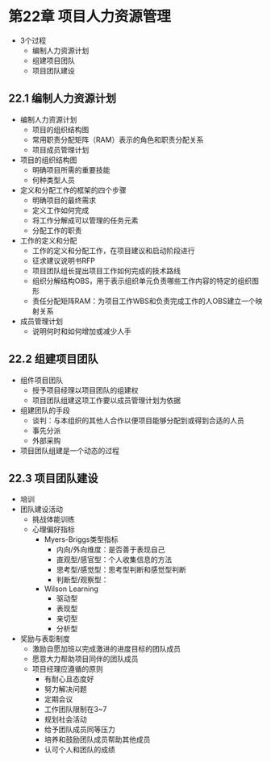 

# 第22章 项目人力资源管理

* 3个过程
  * 编制人力资源计划
  * 组建项目团队
  * 项目团队建设

## 22.1 编制人力资源计划

* 编制人力资源计划
  * 项目的组织结构图
  * 常用职责分配矩阵（RAM）表示的角色和职责分配关系
  * 项目成员管理计划
* 项目的组织结构图
  * 明确项目所需的重要技能
  * 何种类型人员
* 定义和分配工作的框架的四个步骤
  * 明确项目的最终需求
  * 定义工作如何完成
  * 将工作分解成可以管理的任务元素
  * 分配工作的职责
* 工作的定义和分配
  * 工作的定义和分配工作，在项目建议和启动阶段进行
  * 征求建议说明书RFP
  * 项目团队组长提出项目工作如何完成的技术路线
  * 组织分解结构OBS，用于表示组织单元负责哪些工作内容的特定的组织图形
  * 责任分配矩阵RAM：为项目工作WBS和负责完成工作的人OBS建立一个映射关系
* 成员管理计划
  * 说明何时和如何增加或减少人手

## 22.2 组建项目团队

* 组件项目团队
  * 授予项目经理以项目团队的组建权
  * 项目团队组建这项工作要以成员管理计划为依据
* 组建团队的手段
  * 谈判：与本组织的其他人合作以便项目能够分配到或得到合适的人员
  * 事先分派
  * 外部采购
* 项目团队组建是一个动态的过程

## 22.3 项目团队建设

* 培训
* 团队建设活动
  * 挑战体能训练
  * 心理偏好指标
    * Myers-Briggs类型指标
      * 内向/外向维度：是否善于表现自己
      * 直观型/感官型：个人收集信息的方法
      * 思考型/感觉型：思考型判断和感觉型判断
      * 判断型/观察型：
    * Wilson Learning
      * 驱动型
      * 表现型
      * 亲切型
      * 分析型
* 奖励与表彰制度
  * 激励自愿加班以完成激进的进度目标的团队成员
  * 愿意大力帮助项目同伴的团队成员
  * 项目经理应遵循的原则
    * 有耐心且态度好
    * 努力解决问题
    * 定期会议
    * 工作团队限制在3~7
    * 规划社会活动
    * 给予团队成员同等压力
    * 培养和鼓励团队成员帮助其他成员
    * 认可个人和团队的成绩
